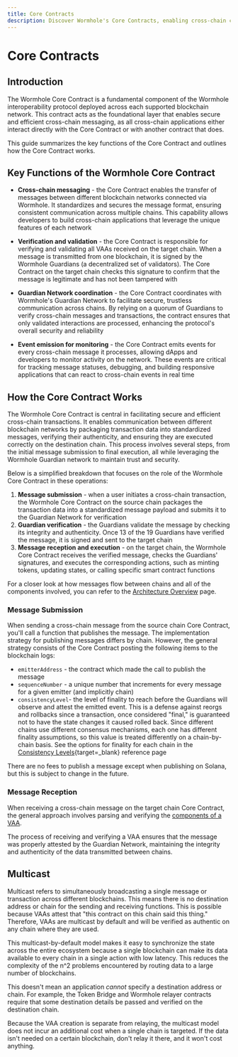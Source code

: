 ```yaml
---
title: Core Contracts
description: Discover Wormhole's Core Contracts, enabling cross-chain communication with message sending, receiving, and multicast features for efficient synchronization.
---
```


# Core Contracts

## Introduction

The Wormhole Core Contract is a fundamental component of the Wormhole interoperability protocol deployed across each supported blockchain network. This contract acts as the foundational layer that enables secure and efficient cross-chain messaging, as all cross-chain applications either interact directly with the Core Contract or with another contract that does.

This guide summarizes the key functions of the Core Contract and outlines how the Core Contract works.

## Key Functions of the Wormhole Core Contract

- **Cross-chain messaging** - the Core Contract enables the transfer of messages between different blockchain networks connected via Wormhole. It standardizes and secures the message format, ensuring consistent communication across multiple chains. This capability allows developers to build cross-chain applications that leverage the unique features of each network

- **Verification and validation** - the Core Contract is responsible for verifying and validating all VAAs received on the target chain. When a message is transmitted from one blockchain, it is signed by the Wormhole Guardians (a decentralized set of validators). The Core Contract on the target chain checks this signature to confirm that the message is legitimate and has not been tampered with

- **Guardian Network coordination** - the Core Contract coordinates with Wormhole's Guardian Network to facilitate secure, trustless communication across chains. By relying on a quorum of Guardians to verify cross-chain messages and transactions, the contract ensures that only validated interactions are processed, enhancing the protocol's overall security and reliability

- **Event emission for monitoring** - the Core Contract emits events for every cross-chain message it processes, allowing dApps and developers to monitor activity on the network. These events are critical for tracking message statuses, debugging, and building responsive applications that can react to cross-chain events in real time

## How the Core Contract Works

The Wormhole Core Contract is central in facilitating secure and efficient cross-chain transactions. It enables communication between different blockchain networks by packaging transaction data into standardized messages, verifying their authenticity, and ensuring they are executed correctly on the destination chain. This process involves several steps, from the initial message submission to final execution, all while leveraging the Wormhole Guardian network to maintain trust and security.

Below is a simplified breakdown that focuses on the role of the Wormhole Core Contract in these operations:

1. **Message submission** - when a user initiates a cross-chain transaction, the Wormhole Core Contract on the source chain packages the transaction data into a standardized message payload and submits it to the Guardian Network for verification
2. **Guardian verification** - the Guardians validate the message by checking its integrity and authenticity. Once 13 of the 19 Guardians have verified the message, it is signed and sent to the target chain
3. **Message reception and execution** - on the target chain, the Wormhole Core Contract receives the verified message, checks the Guardians' signatures, and executes the corresponding actions, such as minting tokens, updating states, or calling specific smart contract functions

For a closer look at how messages flow between chains and all of the components involved, you can refer to the [Architecture Overview](/learn/fundamentals/architecture/) page.

### Message Submission

When sending a cross-chain message from the source chain Core Contract, you'll call a function that publishes the message. The implementation strategy for publishing messages differs by chain. However, the general strategy consists of the Core Contract posting the following items to the blockchain logs:

- `emitterAddress` - the contract which made the call to publish the message
- `sequenceNumber` - a unique number that increments for every message for a given emitter (and implicitly chain)
- `consistencyLevel`- the level of finality to reach before the Guardians will observe and attest the emitted event. This is a defense against reorgs and rollbacks since a transaction, once considered "final,"  is guaranteed not to have the state changes it caused rolled back. Since different chains use different consensus mechanisms, each one has different finality assumptions, so this value is treated differently on a chain-by-chain basis. See the options for finality for each chain in the [Consistency Levels](/build/reference/consistency-levels/){target=\_blank} reference page

There are no fees to publish a message except when publishing on Solana, but this is subject to change in the future.

### Message Reception

When receiving a cross-chain message on the target chain Core Contract, the general approach involves parsing and verifying the [components of a VAA](/learn/infrastructure/vaas#vaa-format).

The process of receiving and verifying a VAA ensures that the message was properly attested by the Guardian Network, maintaining the integrity and authenticity of the data transmitted between chains.

## Multicast

Multicast refers to simultaneously broadcasting a single message or transaction across different blockchains. This means there is no destination address or chain for the sending and receiving functions. This is possible because VAAs attest that "this contract on this chain said this thing." Therefore, VAAs are multicast by default and will be verified as authentic on any chain where they are used.

This multicast-by-default model makes it easy to synchronize the state across the entire ecosystem because a single blockchain can make its data available to every chain in a single action with low latency. This reduces the complexity of the n^2 problems encountered by routing data to a large number of blockchains.

This doesn't mean an application _cannot_ specify a destination address or chain. For example, the Token Bridge and Wormhole relayer contracts require that some destination details be passed and verified on the destination chain.

Because the VAA creation is separate from relaying, the multicast model does not incur an additional cost when a single chain is targeted. If the data isn't needed on a certain blockchain, don't relay it there, and it won't cost anything.
